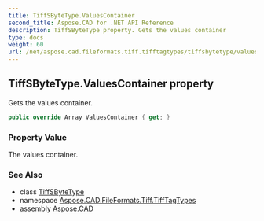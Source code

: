 ```yaml
---
title: TiffSByteType.ValuesContainer
second_title: Aspose.CAD for .NET API Reference
description: TiffSByteType property. Gets the values container
type: docs
weight: 60
url: /net/aspose.cad.fileformats.tiff.tifftagtypes/tiffsbytetype/valuescontainer/
---
```

## TiffSByteType.ValuesContainer property

Gets the values container.

```csharp
public override Array ValuesContainer { get; }
```

### Property Value

The values container.

### See Also

* class [TiffSByteType](../)
* namespace [Aspose.CAD.FileFormats.Tiff.TiffTagTypes](../../tiffsbytetype/)
* assembly [Aspose.CAD](../../../)


